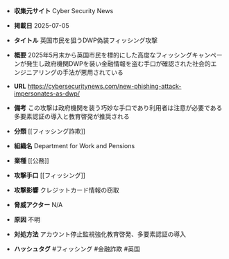 - **収集元サイト**
Cyber Security News

- **掲載日**
2025-07-05

- **タイトル**
英国市民を狙うDWP偽装フィッシング攻撃

- **概要**
2025年5月末から英国市民を標的にした高度なフィッシングキャンペーンが発生し政府機関DWPを装い金融情報を盗む手口が確認された社会的エンジニアリングの手法が悪用されている

- **URL**
https://cybersecuritynews.com/new-phishing-attack-impersonates-as-dwp/

- **備考**
この攻撃は政府機関を装う巧妙な手口であり利用者は注意が必要である多要素認証の導入と教育啓発が推奨される

- **分類**
[[フィッシング詐欺]]

- **組織名**
Department for Work and Pensions

- **業種**
[[公務]]

- **攻撃手口**
[[フィッシング]]

- **攻撃影響**
クレジットカード情報の窃取

- **脅威アクター**
N/A

- **原因**
不明

- **対処方法**
アカウント停止監視強化教育啓発、多要素認証の導入

- **ハッシュタグ**
#フィッシング #金融詐欺 #英国
